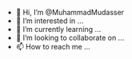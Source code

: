 - 👋 Hi, I’m @MuhammadMudasser
- 👀 I’m interested in ...
- 🌱 I’m currently learning ...
- 💞️ I’m looking to collaborate on ...
- 📫 How to reach me ...

<!---
MuhammadMudasser/MuhammadMudasser is a ✨ special ✨ repository because its `README.md` (this file) appears on your GitHub profile.
You can click the Preview link to take a look at your changes.
--->
